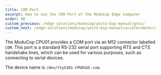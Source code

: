 ```yaml
---
title: COM Port
excerpt: How to use the COM Port of the ModuCop Edge Computer
order: 90
custom_previous: /edge-solutions/moducop/yocto-bsp-manual/gnss/
custom_next: /edge-solutions/moducop/yocto-bsp-manual/accelerometer/
---
```


The ModuCop CPU01 provides a COM port via an M12 connector labelled `COM`. This port is a standard RS-232 serial port supporting RTS and CTS handshake lines, which can be used for various purposes, such as connecting to serial devices.

The device name is `/dev/ttyS101-CPU01UC-com`.

